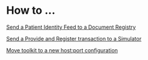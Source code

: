 # How to ... #

[Send a Patient Identity Feed to a Document Registry](index.html)

[Send a Provide and Register transaction to a Simulator](pnrtosim.html)

[Move toolkit to a new host:port configuration](movesim.html)

